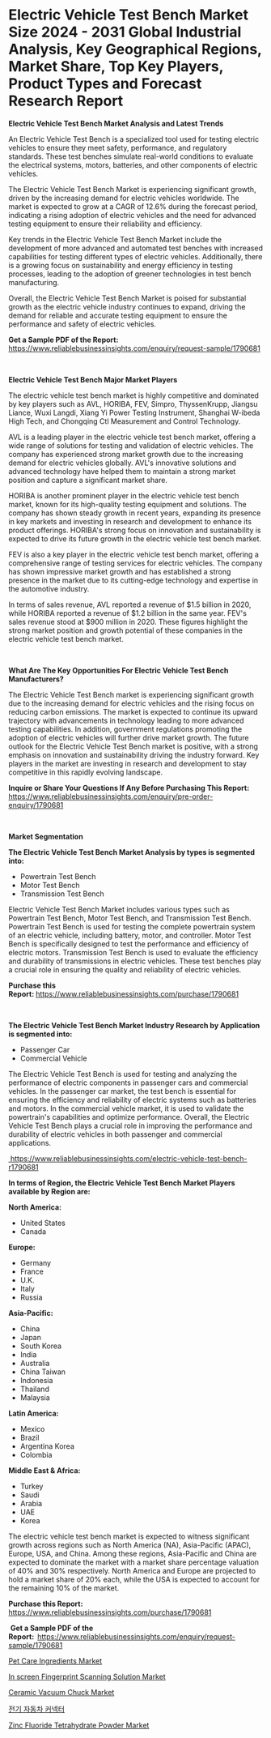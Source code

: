 <p><h1>Electric Vehicle Test Bench Market Size 2024 - 2031 Global Industrial Analysis, Key Geographical Regions, Market Share, Top Key Players, Product Types and Forecast Research Report</h1></p><p><strong>Electric Vehicle Test Bench Market Analysis and Latest Trends</strong></p>
<p><p>An Electric Vehicle Test Bench is a specialized tool used for testing electric vehicles to ensure they meet safety, performance, and regulatory standards. These test benches simulate real-world conditions to evaluate the electrical systems, motors, batteries, and other components of electric vehicles.</p><p>The Electric Vehicle Test Bench Market is experiencing significant growth, driven by the increasing demand for electric vehicles worldwide. The market is expected to grow at a CAGR of 12.6% during the forecast period, indicating a rising adoption of electric vehicles and the need for advanced testing equipment to ensure their reliability and efficiency.</p><p>Key trends in the Electric Vehicle Test Bench Market include the development of more advanced and automated test benches with increased capabilities for testing different types of electric vehicles. Additionally, there is a growing focus on sustainability and energy efficiency in testing processes, leading to the adoption of greener technologies in test bench manufacturing.</p><p>Overall, the Electric Vehicle Test Bench Market is poised for substantial growth as the electric vehicle industry continues to expand, driving the demand for reliable and accurate testing equipment to ensure the performance and safety of electric vehicles.</p></p>
<p><strong>Get a Sample PDF of the Report:&nbsp;</strong> <a href="https://www.reliablebusinessinsights.com/enquiry/request-sample/1790681">https://www.reliablebusinessinsights.com/enquiry/request-sample/1790681</a></p>
<p>&nbsp;</p>
<p><strong>Electric Vehicle Test Bench Major Market Players</strong></p>
<p><p>The electric vehicle test bench market is highly competitive and dominated by key players such as AVL, HORIBA, FEV, Simpro, ThyssenKrupp, Jiangsu Liance, Wuxi Langdi, Xiang Yi Power Testing Instrument, Shanghai W-ibeda High Tech, and Chongqing Ctl Measurement and Control Technology. </p><p>AVL is a leading player in the electric vehicle test bench market, offering a wide range of solutions for testing and validation of electric vehicles. The company has experienced strong market growth due to the increasing demand for electric vehicles globally. AVL's innovative solutions and advanced technology have helped them to maintain a strong market position and capture a significant market share.</p><p>HORIBA is another prominent player in the electric vehicle test bench market, known for its high-quality testing equipment and solutions. The company has shown steady growth in recent years, expanding its presence in key markets and investing in research and development to enhance its product offerings. HORIBA's strong focus on innovation and sustainability is expected to drive its future growth in the electric vehicle test bench market.</p><p>FEV is also a key player in the electric vehicle test bench market, offering a comprehensive range of testing services for electric vehicles. The company has shown impressive market growth and has established a strong presence in the market due to its cutting-edge technology and expertise in the automotive industry.</p><p>In terms of sales revenue, AVL reported a revenue of $1.5 billion in 2020, while HORIBA reported a revenue of $1.2 billion in the same year. FEV's sales revenue stood at $900 million in 2020. These figures highlight the strong market position and growth potential of these companies in the electric vehicle test bench market.</p></p>
<p>&nbsp;</p>
<p><strong>What Are The Key Opportunities For Electric Vehicle Test Bench Manufacturers?</strong></p>
<p><p>The Electric Vehicle Test Bench market is experiencing significant growth due to the increasing demand for electric vehicles and the rising focus on reducing carbon emissions. The market is expected to continue its upward trajectory with advancements in technology leading to more advanced testing capabilities. In addition, government regulations promoting the adoption of electric vehicles will further drive market growth. The future outlook for the Electric Vehicle Test Bench market is positive, with a strong emphasis on innovation and sustainability driving the industry forward. Key players in the market are investing in research and development to stay competitive in this rapidly evolving landscape.</p></p>
<p><strong>Inquire or Share Your Questions If Any Before Purchasing This Report:</strong> <a href="https://www.reliablebusinessinsights.com/enquiry/pre-order-enquiry/1790681">https://www.reliablebusinessinsights.com/enquiry/pre-order-enquiry/1790681</a></p>
<p>&nbsp;</p>
<p><strong>Market Segmentation</strong></p>
<p><strong>The Electric Vehicle Test Bench Market Analysis by types is segmented into:</strong></p>
<p><ul><li>Powertrain Test Bench</li><li>Motor Test Bench</li><li>Transmission Test Bench</li></ul></p>
<p><p>Electric Vehicle Test Bench Market includes various types such as Powertrain Test Bench, Motor Test Bench, and Transmission Test Bench. Powertrain Test Bench is used for testing the complete powertrain system of an electric vehicle, including battery, motor, and controller. Motor Test Bench is specifically designed to test the performance and efficiency of electric motors. Transmission Test Bench is used to evaluate the efficiency and durability of transmissions in electric vehicles. These test benches play a crucial role in ensuring the quality and reliability of electric vehicles.</p></p>
<p><strong>Purchase this Report:&nbsp;</strong><a href="https://www.reliablebusinessinsights.com/purchase/1790681">https://www.reliablebusinessinsights.com/purchase/1790681</a></p>
<p>&nbsp;</p>
<p><strong>The Electric Vehicle Test Bench Market Industry Research by Application is segmented into:</strong></p>
<p><ul><li>Passenger Car</li><li>Commercial Vehicle</li></ul></p>
<p><p>The Electric Vehicle Test Bench is used for testing and analyzing the performance of electric components in passenger cars and commercial vehicles. In the passenger car market, the test bench is essential for ensuring the efficiency and reliability of electric systems such as batteries and motors. In the commercial vehicle market, it is used to validate the powertrain's capabilities and optimize performance. Overall, the Electric Vehicle Test Bench plays a crucial role in improving the performance and durability of electric vehicles in both passenger and commercial applications.</p></p>
<p><a href="https://www.reliablebusinessinsights.com/electric-vehicle-test-bench-r1790681">&nbsp;https://www.reliablebusinessinsights.com/electric-vehicle-test-bench-r1790681</a></p>
<p><strong>In terms of Region, the Electric Vehicle Test Bench Market Players available by Region are:</strong></p>
<p>
    <p> <strong> North America: </strong>
        <ul>
            <li>United States</li>
            <li>Canada</li>
        </ul>
        </p> 
    <p> <strong> Europe: </strong>
        <ul>
            <li>Germany</li>
            <li>France</li>
            <li>U.K.</li>
            <li>Italy</li>
            <li>Russia</li>
        </ul>
        </p> 
    <p> <strong> Asia-Pacific: </strong>
        <ul>
            <li>China</li>
            <li>Japan</li>
            <li>South Korea</li>
            <li>India</li>
            <li>Australia</li>
            <li>China Taiwan</li>
            <li>Indonesia</li>
            <li>Thailand</li>
            <li>Malaysia</li>
        </ul>
        </p> 
    <p> <strong> Latin America: </strong>
        <ul>
            <li>Mexico</li>
            <li>Brazil</li>
            <li>Argentina Korea</li>
            <li>Colombia</li>
        </ul>
        </p> 
    <p> <strong> Middle East & Africa: </strong>
        <ul>
            <li>Turkey</li>
            <li>Saudi</li>
            <li>Arabia</li>
            <li>UAE</li>
            <li>Korea</li>
        </ul>
    </p>
    </p>
<p><p>The electric vehicle test bench market is expected to witness significant growth across regions such as North America (NA), Asia-Pacific (APAC), Europe, USA, and China. Among these regions, Asia-Pacific and China are expected to dominate the market with a market share percentage valuation of 40% and 30% respectively. North America and Europe are projected to hold a market share of 20% each, while the USA is expected to account for the remaining 10% of the market.</p></p>
<p><strong>Purchase this Report: </strong><a href="https://www.reliablebusinessinsights.com/purchase/1790681">https://www.reliablebusinessinsights.com/purchase/1790681</a></p>
<p>&nbsp;<strong>Get a Sample PDF of the Report:&nbsp;&nbsp;</strong><a href="https://www.reliablebusinessinsights.com/enquiry/request-sample/1790681">https://www.reliablebusinessinsights.com/enquiry/request-sample/1790681</a></p>
<p><strong></strong></p>
<p><p><a href="https://github.com/LavernaCole76/Market-Research-Report-List-1/blob/main/pet-care-ingredients-market.md">Pet Care Ingredients Market</a></p><p><a href="https://medium.com/@qomarcintya76/an-in-depth-analysis-of-the-global-in-screen-fingerprint-scanning-solution-market-scope-and-its-d8007060b4cb">In screen Fingerprint Scanning Solution Market</a></p><p><a href="https://medium.com/@andrgntg_96977/global-ceramic-vacuum-chuck-market-exploring-market-share-market-trends-and-future-growth-e9b6575b303e">Ceramic Vacuum Chuck Market</a></p><p><a href="https://github.com/hzumrdvas204296/Market-Research-Report-List-3/blob/main/18666024110.md">전기 자동차 커넥터</a></p><p><a href="https://issuu.com/reportprime-2/docs/zinc-fluoride-tetrahydrate-powder-market-size-2030">Zinc Fluoride Tetrahydrate Powder Market</a></p></p>